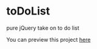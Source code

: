 # toDoList
pure jQuery take on to do list

You can preview this project [here](https://fipie.github.io/toDoList/)

